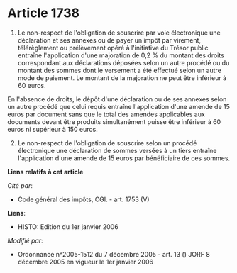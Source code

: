 # Article 1738

1. Le non-respect de l'obligation de souscrire par voie électronique une déclaration et ses annexes ou de payer un impôt par
virement, télérèglement ou prélèvement opéré à l'initiative du Trésor public entraîne l'application d'une majoration de 0,2 %
du montant des droits correspondant aux déclarations déposées selon un autre procédé ou du montant des sommes dont le
versement a été effectué selon un autre mode de paiement. Le montant de la majoration ne peut être inférieur à 60 euros.

En l'absence de droits, le dépôt d'une déclaration ou de ses annexes selon un autre procédé que celui requis entraîne
l'application d'une amende de 15 euros par document sans que le total des amendes applicables aux documents devant être
produits simultanément puisse être inférieur à 60 euros ni supérieur à 150 euros.

2. Le non-respect de l'obligation de souscrire selon un procédé électronique une déclaration de sommes versées à un tiers
entraîne l'application d'une amende de 15 euros par bénéficiaire de ces sommes.

**Liens relatifs à cet article**

_Cité par_:

  - Code général des impôts, CGI. - art. 1753 (V)

**Liens**:

  - HISTO: Edition du 1er janvier 2006

_Modifié par_:

  - Ordonnance n°2005-1512 du 7 décembre 2005 - art. 13 () JORF 8 décembre 2005 en vigueur le 1er janvier 2006
